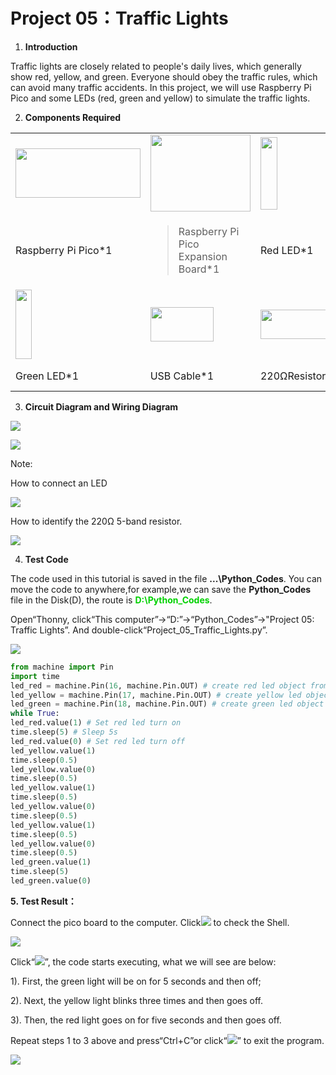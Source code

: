 # Project 05：Traffic Lights

1.  **Introduction**

Traffic lights are closely related to people's daily lives, which generally show red, yellow, and green. Everyone should obey the traffic rules, which can avoid many traffic accidents. In this project, we will use Raspberry Pi Pico and some LEDs (red, green and yellow) to simulate the traffic lights.

2.  **Components Required**

<table>
<tbody>
<tr class="odd">
<td><img src="https://raw.githubusercontent.com/keyestudio/KS3025-KS3025F-Keyestudio-Raspberry-Pi-Pico-Learning-Kit-Complete-Edition-Python/master/media/b18fe281156b29c44796f72222718d58.jpeg" style="width:2.07986in;height:0.82778in" /></td>
<td><img src="https://raw.githubusercontent.com/keyestudio/KS3025-KS3025F-Keyestudio-Raspberry-Pi-Pico-Learning-Kit-Complete-Edition-Python/master/media/bbed91c0b45fcafc7e7163bfeabf68f9.png" style="width:1.67014in;height:1.28472in" /></td>
<td><img src="https://raw.githubusercontent.com/keyestudio/KS3025-KS3025F-Keyestudio-Raspberry-Pi-Pico-Learning-Kit-Complete-Edition-Python/master/media/afa6edd3ff90b027a6f43995a6fb15a2.png" style="width:0.28333in;height:1.20972in" /></td>
<td><img src="https://raw.githubusercontent.com/keyestudio/KS3025-KS3025F-Keyestudio-Raspberry-Pi-Pico-Learning-Kit-Complete-Edition-Python/master/media/0c1b0f91b4e56bcbc235d06b48809ac9.png" style="width:0.27986in;height:1.22222in" /></td>
<td></td>
</tr>
<tr class="even">
<td>Raspberry Pi Pico*1</td>
<td><blockquote>
<p>Raspberry Pi Pico Expansion Board*1</p>
</blockquote></td>
<td>Red LED*1</td>
<td>Yellow LED*1</td>
<td></td>
</tr>
<tr class="odd">
<td><img src="https://raw.githubusercontent.com/keyestudio/KS3025-KS3025F-Keyestudio-Raspberry-Pi-Pico-Learning-Kit-Complete-Edition-Python/master/media/6c688493b558ed5f3e90e7dab38cbd93.png" style="width:0.26736in;height:1.16389in" /></td>
<td><img src="https://raw.githubusercontent.com/keyestudio/KS3025-KS3025F-Keyestudio-Raspberry-Pi-Pico-Learning-Kit-Complete-Edition-Python/master/media/7dcbd02995be3c142b2f97df7f7c03ce.png" style="width:1.05903in;height:0.56667in" /></td>
<td><img src="https://raw.githubusercontent.com/keyestudio/KS3025-KS3025F-Keyestudio-Raspberry-Pi-Pico-Learning-Kit-Complete-Edition-Python/master/media/098a2730d0b0a2a4b2079e0fc87fd38b.png" style="width:1.22639in;height:0.49236in" /></td>
<td><img src="https://raw.githubusercontent.com/keyestudio/KS3025-KS3025F-Keyestudio-Raspberry-Pi-Pico-Learning-Kit-Complete-Edition-Python/master/media/b57b4057770f0bcc43f037c0ab8e1c41.png" style="width:0.44444in;height:1.17361in" /></td>
<td><img src="https://raw.githubusercontent.com/keyestudio/KS3025-KS3025F-Keyestudio-Raspberry-Pi-Pico-Learning-Kit-Complete-Edition-Python/master/media/c801a7baee258ff7f5f28ac6e9a7097b.png" style="width:0.66736in;height:0.64097in" /></td>
</tr>
<tr class="even">
<td>Green LED*1</td>
<td>USB Cable*1</td>
<td>220ΩResistor*3</td>
<td>Breadboard*1</td>
<td>Jumper Wires</td>
</tr>
</tbody>
</table>

3.  **Circuit Diagram and Wiring Diagram**

![](../media/4cf2ad735b0df82d62a5fcdb19ebf3c0.png)

![](../media/98f9db025163638c33095cbd16abe7e7.png)

Note:

How to connect an LED

![](../media/42ff6f405dfa128593827de5aa03e94b.png)

How to identify the 220Ω 5-band resistor.

![](../media/55c0199544e9819328f6d5778f10d7d0.png)

4.  **Test Code**

The code used in this tutorial is saved in the file **...\\Python_Codes**. You can move the code to anywhere,for example,we can save the **Python_Codes** file in the Disk(D), the route is <span style="color: rgb(0, 209, 0);">**D:\\Python_Codes**</span>.

Open“Thonny, click“This computer”→“D:”→“Python_Codes”→"Project 05: Traffic Lights”. And double-click“Project\_05\_Traffic\_Lights.py”.

![](../media/23e79112920bc111a9bc621dc75162a0.png)

```python
from machine import Pin
import time
led_red = machine.Pin(16, machine.Pin.OUT) # create red led object from Pin 16, Set Pin 16 to output
led_yellow = machine.Pin(17, machine.Pin.OUT) # create yellow led object from Pin 17, Set Pin 17 to output
led_green = machine.Pin(18, machine.Pin.OUT) # create green led object from Pin 18, Set Pin 18 to output
while True:
led_red.value(1) # Set red led turn on
time.sleep(5) # Sleep 5s
led_red.value(0) # Set red led turn off
led_yellow.value(1)
time.sleep(0.5)
led_yellow.value(0)
time.sleep(0.5)
led_yellow.value(1)
time.sleep(0.5)
led_yellow.value(0)
time.sleep(0.5)
led_yellow.value(1)
time.sleep(0.5)
led_yellow.value(0)
time.sleep(0.5)
led_green.value(1)
time.sleep(5)
led_green.value(0)
```


**5. Test Result：**

Connect the pico board to the computer. Click![](../media/27451c8a9c13e29d02bc0f5831cfaf1f.png) to check the Shell.

![](/media/914349b7c46f99b24beaada57db00815.png)

Click“![](../media/da852227207616ccd9aff28f19e02690.png)”, the code starts executing, what we will see are below:

1). First, the green light will be on for 5 seconds and then off; 

2). Next, the yellow light blinks three times and then goes off. 

3). Then, the red light goes on for five seconds and then goes off. 
    
Repeat steps 1 to 3 above and press“Ctrl+C”or click“![](../media/27451c8a9c13e29d02bc0f5831cfaf1f.png)” to exit the program.

![](../media/ff8674d60cc99a8c3bbef24bf65ae20c.png)
